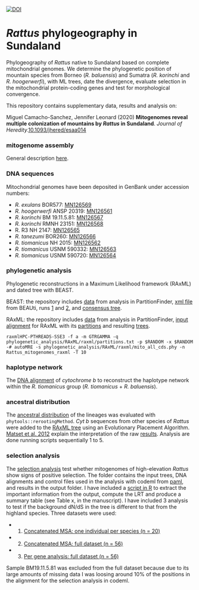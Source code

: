 [![DOI](https://zenodo.org/badge/DOI/10.5281/zenodo.3883085.svg)](https://doi.org/10.5281/zenodo.3883085)

# *Rattus* phylogeography in Sundaland

Phylogeography of *Rattus* native to Sundaland based on complete mitochondrial genomes. We determine the phylogenetic position of mountain species from Borneo (*R. baluensis*) and Sumatra (*R. korinchi* and *R. hoogerwerfi*), with ML trees, date the divergence, evaluate selection in the mitochondrial protein-coding genes and test for morphological convergence.

This repository contains supplementary data, results and analysis on:

Miguel Camacho-Sanchez, Jennifer Leonard (2020) **Mitogenomes reveal multiple colonization of mountains by *Rattus* in Sundaland**. *Journal of Heredity*.[10.1093/jhered/esaa014](https://doi.org/10.1093/jhered/esaa014)

### mitogenome assembly

General description [here](mitogenome-assembly.txt).

### DNA sequences

Mitochondrial genomes have been deposited in GenBank under accession numbers:

* *R. exulans* BOR577: [MN126569](https://www.ncbi.nlm.nih.gov/nuccore/MN126569)
* *R. hoogerwerfi* ANSP 20319: [MN126561](https://www.ncbi.nlm.nih.gov/nuccore/MN126561)
* *R. korinchi* BM 19.11.5.81: [MN126567](https://www.ncbi.nlm.nih.gov/nuccore/MN126567)
* *R. korinchi* RMNH 23151: [MN126568](https://www.ncbi.nlm.nih.gov/nuccore/MN126568)
* R. R3 NH 2147: [MN126565](https://www.ncbi.nlm.nih.gov/nuccore/MN126565)
* *R. tanezumi* BOR260: [MN126566](https://www.ncbi.nlm.nih.gov/nuccore/MN126566)
* *R. tiomanicus* NH 2015: [MN126562](https://www.ncbi.nlm.nih.gov/nuccore/MN126562)
* *R. tiomanicus* USNM 590332: [MN126563](https://www.ncbi.nlm.nih.gov/nuccore/MN126563)
* *R. tiomanicus* USNM 590720: [MN126564](https://www.ncbi.nlm.nih.gov/nuccore/MN126564)

### phylogenetic analysis

Phylogenetic reconstructions in a Maximum Likelihood framework (RAxML) and dated tree with BEAST.

BEAST: the repository includes [data](phylogenetic_analysis/Beast/PartitionFinder) from analysis in PartitionFinder, [xml file](phylogenetic_analysis/Beast/27_mito_Rattus.xml) from BEAUti, runs [1](phylogenetic_analysis/Beast/run1_cipress) and [2](phylogenetic_analysis/Beast/run2_cipress), and [consensus tree](phylogenetic_analysis/Beast/27_rattus_consensus.tre).

RAxML: the repository includes [data](phylogenetic_analysis/RAxML/PartitionFinder) from analysis in PartitionFinder, [input alignment](phylogenetic_analysis/RAxML/raxml/mito_all_cds.phy) for RAxML with its [partitions](phylogenetic_analysis/RAxML/raxml/partitions.txt) and resulting [trees](phylogenetic_analysis/RAxML/raxml).

```
raxmlHPC-PTHREADS-SSE3 -f a -m GTRGAMMA -q phylogenetic_analysis/RAxML/raxml/partitions.txt -p $RANDOM -x $RANDOM -# autoMRE -s phylogenetic_analysis/RAxML/raxml/mito_all_cds.phy -n Rattus_mitogenomes_raxml -T 10
```

### haplotype network

The [DNA alignment](haplotype_networks/network_matrix.nex) of *cytochrome b* to reconstruct the haplotype network within the *R. tiomanicus* group (*R. tiomanicus* + *R. baluensis*).

### ancestral distribution

The [ancestral distribution](ancestral_states/) of the lineages was evaluated with `phytools::rerootingMethod`. *Cyt b* sequences from other species of *Rattus* were added to the [RAxML tree](phylogenetic_analysis/RAxML/raxml) using an Evolutionary Placement Algorithm. [Matset et al. 2012](https://doi.org/10.1371/journal.pone.0031009) explain the interpretation of the raw [results](ancestral_states/RAxML_portableTree.addcytb.jplace). Analysis are done running scripts sequentially 1 to 5.

### selection analysis

The [selection analysis](selection_analysis/) test whether mitogenomes of high-elevation *Rattus* show signs of positive selection. The folder contains the input  trees, DNA alignments and control files used in the analysis with codeml from [paml](http://abacus.gene.ucl.ac.uk/software/paml.html), and results in the output folder. I have included a [script in R](selection_analysis/lrt.r) to extract the important information from the output, compute the LRT and produce a summary table (see Table x, in the manuscript).
I have included 3 analysis to test if the background dN/dS in the tree is different to that from the highland species. Three datasets were used:

* 1. [Concatenated MSA: one individual per species (n = 20)](selection_analysis/1ind_per_lineage)
* 2. [Concatenated MSA: full dataset (n = 56)](selection_analysis/fulldata/concatenated)
* 3. [Per gene analysis: full dataset (n = 56)](selection_analysis/1ind_per_lineage/concatenated)

Sample BM19.11.5.81 was excluded from the full dataset because due to its large amounts of missing data I was loosing around 10% of the positions in the alignment for the selection analysis in codeml.
